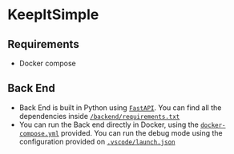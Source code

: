 # KeepItSimple

## Requirements 
 - Docker compose 


## Back End 
 - Back End is built in Python using [`FastAPI`](https://fastapi.tiangolo.com/). You can find all the dependencies inside [`/backend/requirements.txt`](https://github.com/DavideBran/KeepItSimple/blob/initial-back-end/backend/requirements.txt)
 - You can run the Back end directly in Docker, using the [`docker-compose.yml`](https://github.com/DavideBran/KeepItSimple/blob/initial-back-end/docker-compose.yml) provided. You can run the debug mode using
    the configuration provided on [`.vscode/launch.json`](https://github.com/DavideBran/KeepItSimple/blob/initial-back-end/.vscode/launch.json)